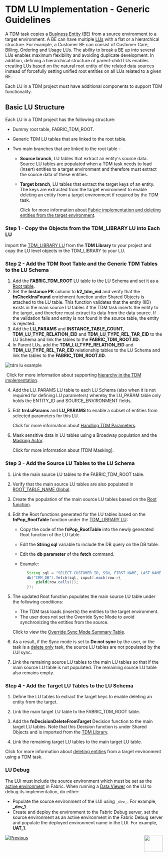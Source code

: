 # TDM LU Implementation - Generic Guidelines

A TDM task copies a [Business Entity](/articles/TDM/tdm_overview/03_business_entity_overview.md) (BE) from a source environment to a target environment. A BE can have multiple [LUs](/articles/03_logical_units/01_LU_overview.md) with a flat or a hierarchical structure. For example, a Customer BE can consist of Customer Care, Billing, Ordering and Usage LUs. The ability to break a BE up into several LUs enables maximum flexibility and avoiding duplicate development. In addition, defining a hierarchical structure of parent-child LUs enables creating LUs based on the natural root entity of the related data sources instead of forcefully setting unified root entities on all LUs related to a given BE.

Each LU in a TDM project must have additional components to support TDM functionality.  

## Basic LU Structure

Each LU in a TDM project has the following structure:

- Dummy root table, FABRIC_TDM_ROOT. 

- Generic TDM LU tables that are linked to the root table. 

- Two main branches that are linked to the root table -

  - **Source branch**, LU tables that extract an entity's source data. Source LU tables are populated when a TDM task needs to load (insert) entities to a target environment and therefore must extract the source data of these entities.

  - **Target branch**, LU tables that extract the target keys of an entity. The keys are extracted from the target environment to enable deleting an entity from a target environment if required by the TDM task.

    Click for more information about [Fabric implementation and deleting entities from the target environment](08_tdm_implement_delete_of_entities.md).

### Step 1 - Copy the Objects from the TDM_LIBRARY LU into Each LU

Import the [TDM_LIBRARY LU](/articles/TDM/tdm_implementation/04_fabric_tdm_library.md#tdm_library-lu) from the **TDM Library** to your project and copy the LU level objects in the TDM_LIBRARY to your LU.

### Step 2 - Add the TDM Root Table and the Generic TDM Tables to the LU Schema

1. Add the **FABRIC_TDM_ROOT** LU table to the LU Schema and set it as a [Root table](/articles/03_logical_units/08_define_root_table_and_instance_ID_LU_schema.md). 
2.  Set the **Instance PK** column to **k2_tdm_eid** and verify that the **fnCheckInsFound** enrichment function under Shared Objects is attached to the LU table. 
    This function validates that the entity (IID) exists in the main source LU tables if the TDM task inserts the entity to the target, and therefore must extract its data from the data source. If the validation fails and entity is not found in the source table, the entity is rejected. 
3. Add the **LU_PARAMS** and  **INSTANCE_TABLE_COUNT**, **TDM_LU_TYPE_RELATION_EID** and **TDM_LU_TYPE_REL_TAR_EID** to the LU Schema and link the tables to the **FABRIC_TDM_ROOT.IID**.
4. In Parent LUs, add the **TDM_LU_TYPE_RELATION_EID** and **TDM_LU_TYPE_REL_TAR_EID** relationship tables to the LU Schema and link the tables to the **FABRIC_TDM_ROOT.IID**.



![tdm lu example](images/tdm_lu_example1.png)

​	Click for more information about supporting [hierarchy in the TDM implementation](06_tdm_implementation_support_hierarchy.md).

4. Add the LU_PARAMS LU table to each LU Schema (also when it is not required for defining LU parameters) whereby the LU_PARAM table only holds the ENTITY_ID and SOURCE_ENVIRONMENT fields.

5. Edit **trnLuParams** and **LU_PARAMS** to enable a subset of entities from selected parameters for this LU. 

   Click for more information about [Handling TDM Parameters](07_tdm_implementation_parameters_handling.md).

6. Mask sensitive data in LU tables using a Broadway population and the [Masking Actor](/articles/19_Broadway/actors/07_masking_and_sequence_actors.md). 

   Click for more information about [TDM Masking].

### Step 3 - Add the Source LU Tables to the LU Schema

1. Link the main source LU tables to the FABRIC_TDM_ROOT table. 

2. Verify that the main source LU tables are also populated in [ROOT_TABLE_NAME Global](/articles/TDM/tdm_implementation/04_fabric_tdm_library.md#globals).

3. Create the population of the main source LU tables based on the [Root function](/articles/07_table_population/11_1_creating_or_editing_a_root_function.md).  

4. Edit the Root functions generated for the LU tables based on the **fnPop_RootTable** function under the [TDM_LIBRARY LU](04_fabric_tdm_library.md#tdm_library-lu):
   
   - Copy the code of the **fnPop_RootTable** into the newly generated Root function of the LU table.
   
   - Edit the **String sql** variable to include the DB query on the DB table.

   - Edit the **db parameter** of the **fetch** command.
   
   - Example:
   
     ```java
     	String sql = "SELECT CUSTOMER_ID, SSN, FIRST_NAME, LAST_NAME FROM main.CUSTOMER where customer_id = ?";
     	db("CRM_DB").fetch(sql, input).each(row->{
     		yield(row.cells());
     	});
     ```
   
5. The updated Root function populates the main source LU table under the following conditions:

   - The TDM task loads (inserts) the entities to the target environment.
   - The user does not set the Override Sync Mode to avoid synchronizing the entities from the source.  

   Click to view the [Override Sync Mode Summary Table](/articles/TDM/tdm_architecture/04_task_execution_overridden_parameters.md#overriding-the-sync-mode-on-the-task-execution).

6. As a result, if the Sync mode is set to **Do not sync** by the user, or the task is a [delete only](/articles/TDM/tdm_gui/19_load_task_request_parameters_regular_mode.md#delete-entity-without-load) task, the source LU tables are not populated by the LUI sync.

7. Link the remaining source LU tables to the main LU tables so that if the main source LU table is not populated. The remaining source LU table also remains empty.

### Step 4 - Add the Target LU Tables to the LU Schema

1. Define the LU tables to extract the target keys to enable deleting an entity from the target.

2. Link the main target LU table to the FABRIC_TDM_ROOT table.

3. Add the **fnDecisionDeleteFromTarget** Decision function to the main target LU tables. Note that this Decision function is under Shared Objects and is imported from the [TDM Library](04_fabric_tdm_library.md).

4. Link the remaining target LU tables to the main target LU table.

Click for more information about [deleting entities](/articles/TDM/tdm_gui/19_load_task_request_parameters_regular_mode.md#operation-mode) from a target environment using a TDM task.

### LU Debug

The LUI must include the source environment which must be set as the [active environment](/articles/25_environments/01_environments_overview.md) in Fabric. When running a [Data Viewer](/articles/13_LUDB_viewer_and_studio_debug_capabilities/01_data_viewer.md) on the LU to debug its implementation, do either:

- Populate the source environment of the LUI using `_dev_`.  For example, **_dev_1**.
- Create and deploy the environment to the Fabric Debug server, set the source environment as an active environment in the Fabric Debug server and populate the deployed environment name in the LUI. For example, **UAT_1**.  

[![Previous](/articles/images/Previous.png)](04_fabric_tdm_library.md)[<img align="right" width="60" height="54" src="/articles/images/Next.png">](06_tdm_implementation_support_hierarchy.md)
